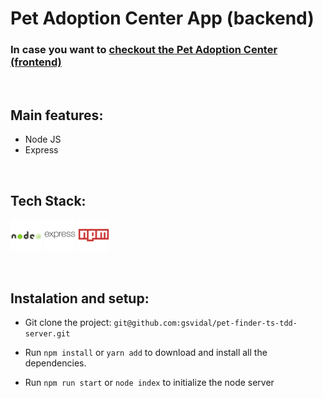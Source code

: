 # Pet Adoption Center App (backend)

### In case you want to [checkout the Pet Adoption Center (frontend)](https://github.com/gsvidal/pet-finder-ts-tdd-client)
<br />

## Main features:

- Node JS 
- Express

<br />

## Tech Stack:

<img src="https://github.com/devicons/devicon/blob/master/icons/nodejs/nodejs-original-wordmark.svg" alt="Node Logo" width="50" height="50"/> <img src="https://github.com/devicons/devicon/blob/master/icons/express/express-original-wordmark.svg" alt="Express Logo" width="50" height="50"/>
<img src="https://github.com/devicons/devicon/blob/master/icons/npm/npm-original-wordmark.svg" alt="npm Logo" width="50" height="50"/>

<br />

## Instalation and setup:

- Git clone the project: `git@github.com:gsvidal/pet-finder-ts-tdd-server.git`

- Run `npm install` or `yarn add` to download and install all the dependencies.

- Run `npm run start` or `node index` to initialize the node server


